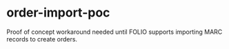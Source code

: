 # order-import-poc
Proof of concept workaround needed until FOLIO supports importing MARC records to create orders.


